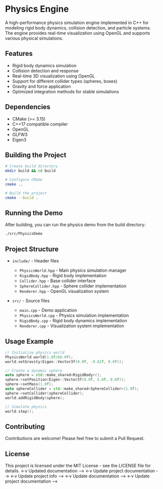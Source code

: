 # Physics Engine

A high-performance physics simulation engine implemented in C++ for modeling rigid body dynamics, collision detection, and particle systems. The engine provides real-time visualization using OpenGL and supports various physical simulations.

## Features

- Rigid body dynamics simulation
- Collision detection and response
- Real-time 3D visualization using OpenGL
- Support for different collider types (spheres, boxes)
- Gravity and force application
- Optimized integration methods for stable simulations

## Dependencies

- CMake (>= 3.15)
- C++17 compatible compiler
- OpenGL
- GLFW3
- Eigen3

## Building the Project

```bash
# Create build directory
mkdir build && cd build

# Configure CMake
cmake ..

# Build the project
cmake --build .
```

## Running the Demo

After building, you can run the physics demo from the build directory:

```bash
./src/PhysicsDemo
```

## Project Structure

- `include/` - Header files
  - `PhysicsWorld.hpp` - Main physics simulation manager
  - `RigidBody.hpp` - Rigid body implementation
  - `Collider.hpp` - Base collider interface
  - `SphereCollider.hpp` - Sphere collider implementation
  - `Renderer.hpp` - OpenGL visualization system

- `src/` - Source files
  - `main.cpp` - Demo application
  - `PhysicsWorld.cpp` - Physics simulation implementation
  - `RigidBody.cpp` - Rigid body dynamics implementation
  - `Renderer.cpp` - Visualization system implementation

## Usage Example

```cpp
// Initialize physics world
PhysicsWorld world(1.0f/60.0f);
world.setGravity(Eigen::Vector3f(0.0f, -9.81f, 0.0f));

// Create a dynamic sphere
auto sphere = std::make_shared<RigidBody>();
sphere->setPosition(Eigen::Vector3f(0.0f, 5.0f, 0.0f));
sphere->setMass(1.0f);
auto sphereCollider = std::make_shared<SphereCollider>(1.0f);
sphere->setCollider(sphereCollider);
world.addRigidBody(sphere);

// Simulate physics
world.step();
```

## Contributing

Contributions are welcome! Please feel free to submit a Pull Request.

## License

This project is licensed under the MIT License - see the LICENSE file for details. <-v Updated documentation -->
<-v Update project documentation -->
<-v Update project info -->
<-v Update documentation -->
<-v Update project documentation -->
